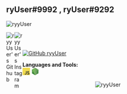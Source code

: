 ## ryUser#9992 , ryUser#9292

<p align="left"> <img src="https://komarev.com/ghpvc/?username=ryyUser&label=Views&color=blue&style=plastic" alt="ryyUser" /> </p>


<a href="https://github.com/ryyUser">
  <img align="left" alt="ryyUser's Github" width="22px" src="https://cdn.jsdelivr.net/npm/simple-icons@v3/icons/github.svg" />
</a>
<a href="https://instagram.com/fv_4r/">
  <img align="left" alt="ryyUser's Instagram" width="22px" src="https://cdn.jsdelivr.net/npm/simple-icons@v3/icons/instagram.svg" />
</a>

<br/>
<br/>


[![GitHub ryyUser](https://img.shields.io/github/followers/ryyUser?label=follow&style=social)](https://github.com/ryyUser)


**Languages and Tools:**  
<code><img height="20" src="https://raw.githubusercontent.com/github/explore/80688e429a7d4ef2fca1e82350fe8e3517d3494d/topics/javascript/javascript.png"></code>
<code><img height="20" src="https://raw.githubusercontent.com/github/explore/80688e429a7d4ef2fca1e82350fe8e3517d3494d/topics/nodejs/nodejs.png"></code>    

<p align="center"> <img src="https://github-readme-stats.vercel.app/api?username=ryyUser&show_icons=true&theme=tokyonight" alt="ryyUser" /> <!--you can use merko/dark/ radical/ merko/ gruvbox/ tokyonight/ onedark/ cobalt/ synthwave/highcontrast/ dracula-->
  
 <!--Adding private contributions count to total commits count
![Anurag's GitHub stats](https://github-readme-stats.vercel.app/api?username=mitul3737&count_private=true)-->
<!--
![Anurag's GitHub stats](https://github-readme-stats.vercel.app/api?username=anuraghazra&hide=contribs,prs)-->
<!--Showing icons
![Anurag's GitHub stats](https://github-readme-stats.vercel.app/api?username=anuraghazra&show_icons=true)-->
<!--theme colour change  
![Anurag's GitHub stats](https://github-readme-stats.vercel.app/api?username=mitul3737&show_icons=true&theme=merko/dark/ radical/ merko/ gruvbox/ tokyonight/ onedark/ cobalt/ synthwave/highcontrast/ dracula)-->

<div align="center">


</div>

